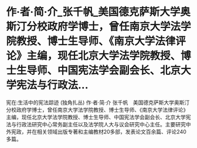# 作·者·简·介_张千帆_美国德克萨斯大学奥斯汀分校政府学博士，曾任南京大学法学院教授、博士生导师、《南京大学法律评论》主编，现任北京大学法学院教授、博士生导师、中国宪法学会副会长、北京大学宪法与行政法...

宪在:生活中的宪法踪迹 (独角扎丛)
作·者·简·介
张千帆　美国德克萨斯大学奥斯汀分校政府学博士，曾任南京大学法学院教授、博士生导师、《南京大学法律评论》主编，现任北京大学法学院教授、博士生导师、中国宪法学会副会长、北京大学宪法与行政法研究中心常务副主任以及法学院人大与议会研究中心主任。主要研究中外宪政，并在相关领域出版专著和主编教材20多部，发表论文百余篇、评论240多篇。